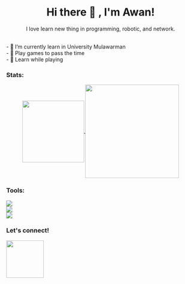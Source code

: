 <h1 align='center'>Hi there 👋 , I'm Awan!</h1>
<p align='center'>I love learn new thing in programming, robotic, and network.</p>
<br>- 🔭 I’m currently learn in University Mulawarman
<br>- 👾 Play games to pass the time
<br>- 👻 Learn while playing

### Stats:    
<p align='center'>
   <a href="https://github.com/awansetyawan/">
   <img align="center" src="https://github-readme-stats-git-masterrstaa-rickstaa.vercel.app/api?username=awansetyawan&&show_icons=true&theme=tokyonight" height=165/>
   </a>
   <a href="https://github.com/awansetyawan/">
   <img align="center" src="https://github-readme-stats-git-masterrstaa-rickstaa.vercel.app/api/top-langs?username=awansetyawan&&show_icons=true&theme=tokyonight"   height=250/>
   </a>
</p>

### Tools:
<p>
    <img src="https://img.shields.io/badge/Text%20Editor-Visual%20Studio%20Code-blue?&logo=visual%20studio%20code&logoColor=blue" />
    <br>
    <img src="https://img.shields.io/badge/Jupyter-Notebook-orange?logo=jupyter" />
    <br>
    <img src="https://img.shields.io/badge/Visual%20Studio-2022-purple?logo=visual%20studio&logoColor=purple" />
</p>

### Let's connect!
<p>
    <a href="https://www.instagram.com/awanxx_/"><img src="https://cdn.kibrispdr.org/data/752/logo-ig-vector-png-32.png" height=100 /></a>
</p>
